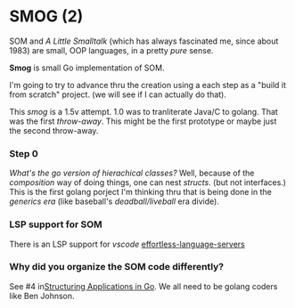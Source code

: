 # SMOG (2)

SOM and _A Little Smalltalk_ (which has always fascinated me, since about 1983) are small, OOP languages, in a pretty _pure_ sense.

**Smog** is small Go implementation of SOM.

I'm going to try to advance thru the creation using a each step as a "build it from scratch" project. (we will see if I can actually do that).

This _smog_ is a 1.5v attempt. 1.0 was to tranliterate Java/C to golang. That was the first _throw-away_. This might be the first prototype or maybe just the second throw-away.


### Step 0

_What's the go version of hierachical classes?_ Well, because of the _composition_ way of doing things, one can nest _structs_. (but not interfaces.)
This is the first golang porject I'm thinking thru that is being done in the <smirk> _generics era_ (like baseball's _deadball/liveball_ era divide).


### LSP support for SOM

There is an LSP support for _vscode_ [effortless-language-servers](https://marketplace.visualstudio.com/items?itemName=MetaConcProject.effortless-language-servers)

### Why did you organize the SOM code differently?

See #4 in[Structuring Applications in Go](https://www.gobeyond.dev/structuring-applications/).
We all need to be golang coders like Ben Johnson.
